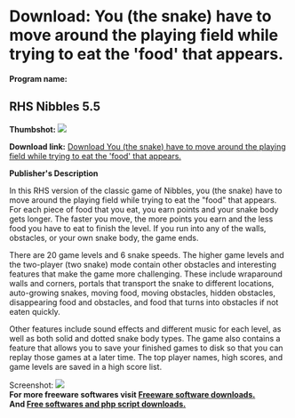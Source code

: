 # Download: You (the snake) have to move around the playing field while trying to eat the 'food' that appears.

**Program name:**

## RHS Nibbles 5.5

  
**Thumbshot:** ![](http://www.freewarefiles.com/screenshot/rhsnibbles_md.gif)   
  
**Download link:** [Download You (the snake) have to move around the playing field while trying to eat the 'food' that appears.](http://freesoftwares.boysofts.com/RHS-Nibbles_program_19290.html)  
  


**Publisher's Description**  
  


In this RHS version of the classic game of Nibbles, you (the snake) have to move around the playing field while trying to eat the "food" that appears. For each piece of food that you eat, you earn points and your snake body gets longer. The faster you move, the more points you earn and the less food you have to eat to finish the level. If you run into any of the walls, obstacles, or your own snake body, the game ends. 

There are 20 game levels and 6 snake speeds. The higher game levels and the two-player (two snake) mode contain other obstacles and interesting features that make the game more challenging. These include wraparound walls and corners, portals that transport the snake to different locations, auto-growing snakes, moving food, moving obstacles, hidden obstacles, disappearing food and obstacles, and food that turns into obstacles if not eaten quickly. 

Other features include sound effects and different music for each level, as well as both solid and dotted snake body types. The game also contains a feature that allows you to save your finished games to disk so that you can replay those games at a later time. The top player names, high scores, and game levels are saved in a high score list. 

  
  
Screenshot: ![](http://www.freewarefiles.com/screenshot/rhsnibbles.gif)   
**For more freeware softwares visit [Freeware software downloads.](http://freesoftwares.boysofts.com/)**   
**And [Free softwares and php script downloads.](http://www.boysofts.com/)**
